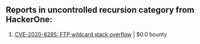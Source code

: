 ## Reports in uncontrolled recursion category from HackerOne:
1. [CVE-2020-8285: FTP wildcard stack overflow](https://hackerone.com/reports/1045844) | $0.0 bounty